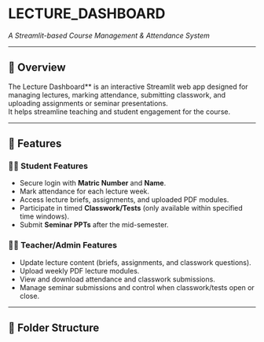 # LECTURE_DASHBOARD 
*A Streamlit-based Course Management & Attendance System*

---

## 🌟 Overview

The Lecture Dashboard** is an interactive Streamlit web app designed for managing lectures, marking attendance, submitting classwork, and uploading assignments or seminar presentations.  
It helps streamline teaching and student engagement for the course.

---

## 🎯 Features

### 👩‍🎓 Student Features
- Secure login with **Matric Number** and **Name**.
- Mark attendance for each lecture week.
- Access lecture briefs, assignments, and uploaded PDF modules.
- Participate in timed **Classwork/Tests** (only available within specified time windows).
- Submit **Seminar PPTs** after the mid-semester.

### 👩‍🏫 Teacher/Admin Features
- Update lecture content (briefs, assignments, and classwork questions).
- Upload weekly PDF lecture modules.
- View and download attendance and classwork submissions.
- Manage seminar submissions and control when classwork/tests open or close.

---

## 📂 Folder Structure


